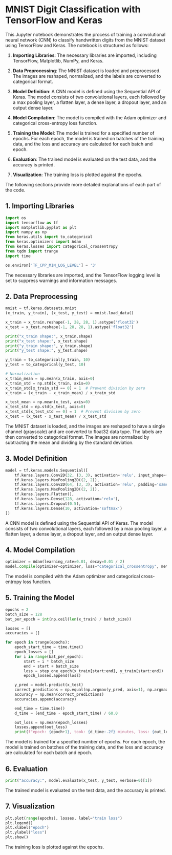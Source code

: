 # MNIST Digit Classification with TensorFlow and Keras

This Jupyter notebook demonstrates the process of training a convolutional neural network (CNN) to classify handwritten digits from the MNIST dataset using TensorFlow and Keras. The notebook is structured as follows:

1. **Importing Libraries**: The necessary libraries are imported, including TensorFlow, Matplotlib, NumPy, and Keras.

2. **Data Preprocessing**: The MNIST dataset is loaded and preprocessed. The images are reshaped, normalized, and the labels are converted to categorical format.

3. **Model Definition**: A CNN model is defined using the Sequential API of Keras. The model consists of two convolutional layers, each followed by a max pooling layer, a flatten layer, a dense layer, a dropout layer, and an output dense layer.

4. **Model Compilation**: The model is compiled with the Adam optimizer and categorical cross-entropy loss function.

5. **Training the Model**: The model is trained for a specified number of epochs. For each epoch, the model is trained on batches of the training data, and the loss and accuracy are calculated for each batch and epoch.

6. **Evaluation**: The trained model is evaluated on the test data, and the accuracy is printed.

7. **Visualization**: The training loss is plotted against the epochs.

The following sections provide more detailed explanations of each part of the code.

## 1. Importing Libraries

```python
import os
import tensorflow as tf
import matplotlib.pyplot as plt
import numpy as np
from keras.utils import to_categorical
from keras.optimizers import Adam
from keras.losses import categorical_crossentropy
from tqdm import trange
import time

os.environ['TF_CPP_MIN_LOG_LEVEL'] = '3'
```

The necessary libraries are imported, and the TensorFlow logging level is set to suppress warnings and information messages.

## 2. Data Preprocessing

```python
mnist = tf.keras.datasets.mnist
(x_train, y_train), (x_test, y_test) = mnist.load_data()

x_train = x_train.reshape(-1, 28, 28, 1).astype('float32')
x_test = x_test.reshape(-1, 28, 28, 1).astype('float32')

print("x_train shape:", x_train.shape)
print("x_test shape:", x_test.shape)
print("y_train shape:", y_train.shape)
print("y_test shape:", y_test.shape)

y_train = to_categorical(y_train, 10)
y_test = to_categorical(y_test, 10)

# Normalization
x_train_mean = np.mean(x_train, axis=0)
x_train_std = np.std(x_train, axis=0)
x_train_std[x_train_std == 0] = 1  # Prevent division by zero
x_train = (x_train - x_train_mean) / x_train_std

x_test_mean = np.mean(x_test, axis=0)
x_test_std = np.std(x_test, axis=0)
x_test_std[x_test_std == 0] = 1  # Prevent division by zero
x_test = (x_test - x_test_mean) / x_test_std
```

The MNIST dataset is loaded, and the images are reshaped to have a single channel (grayscale) and are converted to float32 data type. The labels are then converted to categorical format. The images are normalized by subtracting the mean and dividing by the standard deviation.

## 3. Model Definition

```python
model = tf.keras.models.Sequential([
    tf.keras.layers.Conv2D(32, (3, 3), activation='relu', input_shape=(28, 28, 1), padding='same'),
    tf.keras.layers.MaxPooling2D((2, 2)),
    tf.keras.layers.Conv2D(64, (3, 3), activation='relu', padding='same'),
    tf.keras.layers.MaxPooling2D((2, 2)),
    tf.keras.layers.Flatten(),
    tf.keras.layers.Dense(128, activation='relu'),
    tf.keras.layers.Dropout(0.5),
    tf.keras.layers.Dense(10, activation='softmax')
])
```

A CNN model is defined using the Sequential API of Keras. The model consists of two convolutional layers, each followed by a max pooling layer, a flatten layer, a dense layer, a dropout layer, and an output dense layer.

## 4. Model Compilation

```python
optimizer = Adam(learning_rate=0.01, decay=0.01 / 2)
model.compile(optimizer=optimizer, loss="categorical_crossentropy", metrics=["accuracy"])
```

The model is compiled with the Adam optimizer and categorical cross-entropy loss function.

## 5. Training the Model

```python
epochs = 2
batch_size = 128
bat_per_epoch = int(np.ceil(len(x_train) / batch_size))

losses = []
accuracies = []

for epoch in trange(epochs):
    epoch_start_time = time.time()
    epoch_losses = []
    for i in range(bat_per_epoch):
        start = i * batch_size
        end = start + batch_size
        loss = step_one_epoch(x_train[start:end], y_train[start:end])
        epoch_losses.append(loss)

    y_pred = model.predict(x_test)
    correct_predictions = np.equal(np.argmax(y_pred, axis=1), np.argmax(y_test, axis=1))
    accuracy = np.mean(correct_predictions)
    accuracies.append(accuracy)

    end_time = time.time()
    d_time = (end_time - epoch_start_time) / 60.0

    out_loss = np.mean(epoch_losses)
    losses.append(out_loss)
    print(f"epoch: {epoch+1}, took: {d_time:.2f} minutes, loss: {out_loss:.2f}")
```

The model is trained for a specified number of epochs. For each epoch, the model is trained on batches of the training data, and the loss and accuracy are calculated for each batch and epoch.

## 6. Evaluation

```python
print("accuracy:", model.evaluate(x_test, y_test, verbose=0)[1])
```

The trained model is evaluated on the test data, and the accuracy is printed.

## 7. Visualization

```python
plt.plot(range(epochs), losses, label="train loss")
plt.legend()
plt.xlabel("epoch")
plt.ylabel("loss")
plt.show()
```

The training loss is plotted against the epochs.
